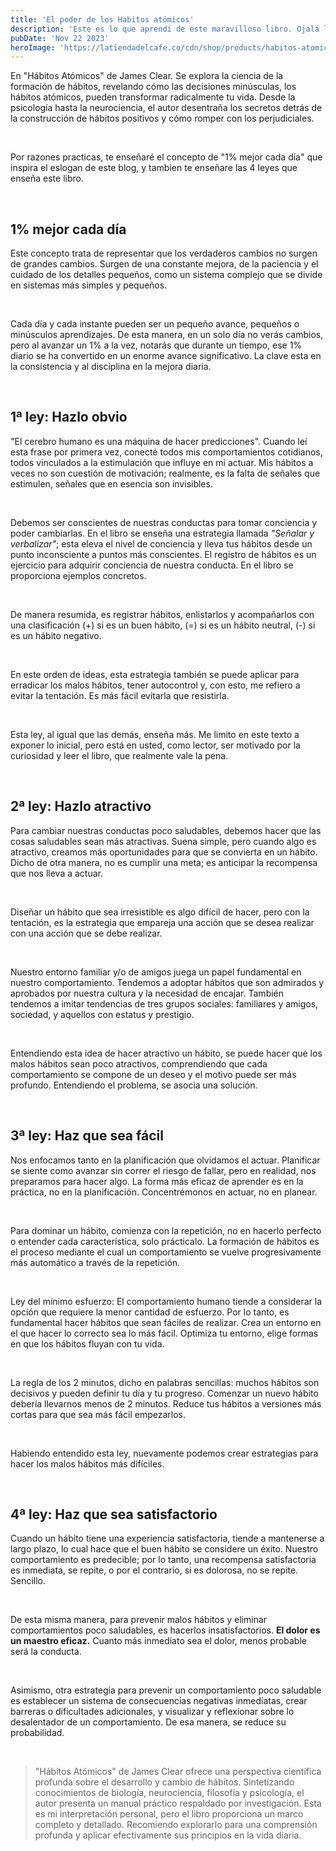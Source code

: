 ```yaml
---
title: 'El poder de los Habitos atómicos'
description: 'Este es lo que aprendí de este maravilloso libro. Ojalá lo hubiera leído antes.'
pubDate: 'Nov 22 2023'
heroImage: 'https://latiendadelcafe.co/cdn/shop/products/habitos-atomicos_1296x.jpg?v=1642717558'
---
```


En "Hábitos Atómicos" de James Clear. Se explora la ciencia de la formación de hábitos, revelando cómo las decisiones minúsculas, los hábitos atómicos, pueden transformar radicalmente tu vida. Desde la psicología hasta la neurociencia, el autor desentraña los secretos detrás de la construcción de hábitos positivos y cómo romper con los perjudiciales.

<br>

Por razones practicas, te enseñaré el concepto de "1% mejor cada día" que inspira el eslogan de este blog, y tambien te enseñare las 4 leyes que enseña este libro.

<br>

## **1% mejor cada día**

Este concepto trata de representar que los verdaderos cambios no surgen de grandes cambios. Surgen de una constante mejora, de la paciencia y el cuidado de los detalles pequeños, como un sistema complejo que se divide en sistemas más simples y pequeños.

<br>

Cada día y cada instante pueden ser un pequeño avance, pequeños o minúsculos aprendizajes. De esta manera, en un solo día no verás cambios, pero al avanzar un 1% a la vez, notarás que durante un tiempo, ese 1% diario se ha convertido en un enorme avance significativo. La clave esta en la consistencia y al disciplina en la mejora diaria.

<br>

## **1ª ley: Hazlo obvio**

"El cerebro humano es una máquina de hacer predicciones". Cuando leí esta frase por primera vez, conecté todos mis comportamientos cotidianos, todos vinculados a la estimulación que influye en mi actuar. Mis hábitos a veces no son cuestión de motivación; realmente, es la falta de señales que estimulen, señales que en esencia son invisibles.

<br>

Debemos ser conscientes de nuestras conductas para tomar conciencia y poder cambiarlas. En el libro se enseña una estrategia llamada _"Señalar y verbalizar"_; esta eleva el nivel de conciencia y lleva tus hábitos desde un punto inconsciente a puntos más conscientes. El registro de hábitos es un ejercicio para adquirir conciencia de nuestra conducta. En el libro se proporciona ejemplos concretos.

<br>

De manera resumida, es registrar hábitos, enlistarlos y acompañarlos con una clasificación (+) si es un buen hábito, (=) si es un hábito neutral, (-) si es un hábito negativo.

<br>

En este orden de ideas, esta estrategia también se puede aplicar para erradicar los malos hábitos, tener autocontrol y, con esto, me refiero a evitar la tentación. Es más fácil evitarla que resistirla.

<br>

Esta ley, al igual que las demás, enseña más. Me limito en este texto a exponer lo inicial, pero está en usted, como lector, ser motivado por la curiosidad y leer el libro, que realmente vale la pena.

<br>

## **2ª ley: Hazlo atractivo**

Para cambiar nuestras conductas poco saludables, debemos hacer que las cosas saludables sean más atractivas. Suena simple, pero cuando algo es atractivo, creamos más oportunidades para que se convierta en un hábito. Dicho de otra manera, no es cumplir una meta; es anticipar la recompensa que nos lleva a actuar.

<br>

Diseñar un hábito que sea irresistible es algo difícil de hacer, pero con la tentación, es la estrategia que empareja una acción que se desea realizar con una acción que se debe realizar.

<br>

Nuestro entorno familiar y/o de amigos juega un papel fundamental en nuestro comportamiento. Tendemos a adoptar hábitos que son admirados y aprobados por nuestra cultura y la necesidad de encajar. También tendemos a imitar tendencias de tres grupos sociales: familiares y amigos, sociedad, y aquellos con estatus y prestigio.

<br>

Entendiendo esta idea de hacer atractivo un hábito, se puede hacer que los malos hábitos sean poco atractivos, comprendiendo que cada comportamiento se compone de un deseo y el motivo puede ser más profundo. Entendiendo el problema, se asocia una solución.

<br>

## **3ª ley: Haz que sea fácil**

Nos enfocamos tanto en la planificación que olvidamos el actuar. Planificar se siente como avanzar sin correr el riesgo de fallar, pero en realidad, nos preparamos para hacer algo. La forma más eficaz de aprender es en la práctica, no en la planificación. Concentrémonos en actuar, no en planear.

<br>

Para dominar un hábito, comienza con la repetición, no en hacerlo perfecto o entender cada característica, solo prácticalo. La formación de hábitos es el proceso mediante el cual un comportamiento se vuelve progresivamente más automático a través de la repetición.

<br>

Ley del mínimo esfuerzo: El comportamiento humano tiende a considerar la opción que requiere la menor cantidad de esfuerzo. Por lo tanto, es fundamental hacer hábitos que sean fáciles de realizar. Crea un entorno en el que hacer lo correcto sea lo más fácil. Optimiza tu entorno, elige formas en que los hábitos fluyan con tu vida.

<br>

La regla de los 2 minutos, dicho en palabras sencillas: muchos hábitos son decisivos y pueden definir tu día y tu progreso. Comenzar un nuevo hábito debería llevarnos menos de 2 minutos. Reduce tus hábitos a versiones más cortas para que sea más fácil empezarlos.

<br>

Habiendo entendido esta ley, nuevamente podemos crear estrategias para hacer los malos hábitos más difíciles.

<br>

## **4ª ley: Haz que sea satisfactorio**

Cuando un hábito tiene una experiencia satisfactoria, tiende a mantenerse a largo plazo, lo cual hace que el buen hábito se considere un éxito. Nuestro comportamiento es predecible; por lo tanto, una recompensa satisfactoria es inmediata, se repite, o por el contrario, si es dolorosa, no se repite. Sencillo.

<br>

De esta misma manera, para prevenir malos hábitos y eliminar comportamientos poco saludables, es hacerlos insatisfactorios. **El dolor es un maestro eficaz.** Cuanto más inmediato sea el dolor, menos probable será la conducta.

<br>

Asimismo, otra estrategia para prevenir un comportamiento poco saludable es establecer un sistema de consecuencias negativas inmediatas, crear barreras o dificultades adicionales, y visualizar y reflexionar sobre lo desalentador de un comportamiento. De esa manera, se reduce su probabilidad.

<br>

> "Hábitos Atómicos" de James Clear ofrece una perspectiva científica profunda sobre el desarrollo y cambio de hábitos. Sintetizando conocimientos de biología, neurociencia, filosofía y psicología, el autor presenta un manual práctico respaldado por investigación. Esta es mi interpretación personal, pero el libro proporciona un marco completo y detallado. Recomiendo explorarlo para una comprensión profunda y aplicar efectivamente sus principios en la vida diaria.
